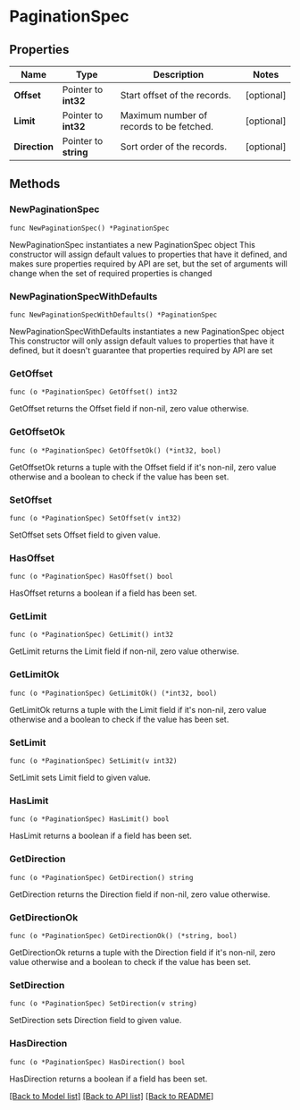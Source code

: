 # PaginationSpec

## Properties

Name | Type | Description | Notes
------------ | ------------- | ------------- | -------------
**Offset** | Pointer to **int32** | Start offset of the records. | [optional] 
**Limit** | Pointer to **int32** | Maximum number of records to be fetched. | [optional] 
**Direction** | Pointer to **string** | Sort order of the records. | [optional] 

## Methods

### NewPaginationSpec

`func NewPaginationSpec() *PaginationSpec`

NewPaginationSpec instantiates a new PaginationSpec object
This constructor will assign default values to properties that have it defined,
and makes sure properties required by API are set, but the set of arguments
will change when the set of required properties is changed

### NewPaginationSpecWithDefaults

`func NewPaginationSpecWithDefaults() *PaginationSpec`

NewPaginationSpecWithDefaults instantiates a new PaginationSpec object
This constructor will only assign default values to properties that have it defined,
but it doesn't guarantee that properties required by API are set

### GetOffset

`func (o *PaginationSpec) GetOffset() int32`

GetOffset returns the Offset field if non-nil, zero value otherwise.

### GetOffsetOk

`func (o *PaginationSpec) GetOffsetOk() (*int32, bool)`

GetOffsetOk returns a tuple with the Offset field if it's non-nil, zero value otherwise
and a boolean to check if the value has been set.

### SetOffset

`func (o *PaginationSpec) SetOffset(v int32)`

SetOffset sets Offset field to given value.

### HasOffset

`func (o *PaginationSpec) HasOffset() bool`

HasOffset returns a boolean if a field has been set.

### GetLimit

`func (o *PaginationSpec) GetLimit() int32`

GetLimit returns the Limit field if non-nil, zero value otherwise.

### GetLimitOk

`func (o *PaginationSpec) GetLimitOk() (*int32, bool)`

GetLimitOk returns a tuple with the Limit field if it's non-nil, zero value otherwise
and a boolean to check if the value has been set.

### SetLimit

`func (o *PaginationSpec) SetLimit(v int32)`

SetLimit sets Limit field to given value.

### HasLimit

`func (o *PaginationSpec) HasLimit() bool`

HasLimit returns a boolean if a field has been set.

### GetDirection

`func (o *PaginationSpec) GetDirection() string`

GetDirection returns the Direction field if non-nil, zero value otherwise.

### GetDirectionOk

`func (o *PaginationSpec) GetDirectionOk() (*string, bool)`

GetDirectionOk returns a tuple with the Direction field if it's non-nil, zero value otherwise
and a boolean to check if the value has been set.

### SetDirection

`func (o *PaginationSpec) SetDirection(v string)`

SetDirection sets Direction field to given value.

### HasDirection

`func (o *PaginationSpec) HasDirection() bool`

HasDirection returns a boolean if a field has been set.


[[Back to Model list]](../README.md#documentation-for-models) [[Back to API list]](../README.md#documentation-for-api-endpoints) [[Back to README]](../README.md)



